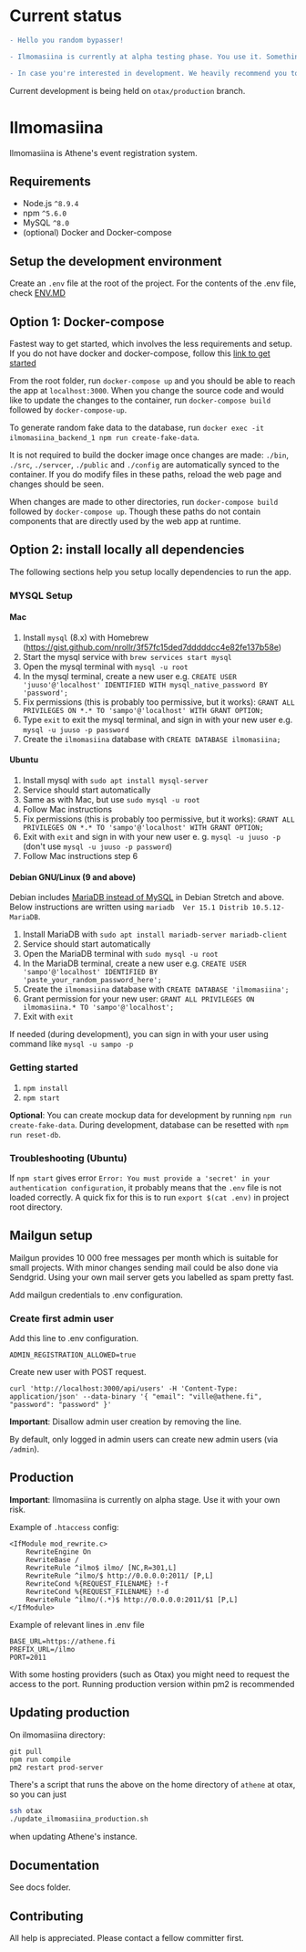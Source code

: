# Current status

```diff
- Hello you random bypasser! 

- Ilmomasiina is currently at alpha testing phase. You use it. Something breaks? You fix it.

- In case you're interested in development. We heavily recommend you to contact @peksi

```

Current development is being held on `otax/production` branch.


# Ilmomasiina

Ilmomasiina is Athene's event registration system.

## Requirements

- Node.js `^8.9.4`
- npm `^5.6.0`
- MySQL `^8.0`
- (optional) Docker and Docker-compose

## Setup the development environment 

Create an `.env` file at the root of the project. For the contents of the .env file, check [ENV.MD](./ENV.MD)

## Option 1: Docker-compose
Fastest way to get started, which involves the less requirements and setup. If you do not have docker and docker-compose, follow this [link to get started](https://docs.docker.com/compose/install/)

From the root folder, run `docker-compose up` and you should be able to reach the app at `localhost:3000`.
When you change the source code and would like to update the changes to the container, run `docker-compose build` followed by `docker-compose-up`.

To generate random fake data to the database, run `docker exec -it ilmomasiina_backend_1 npm run create-fake-data`.

It is not required to build the docker image once changes are made: `./bin`, `./src`, `./servcer`, `./public` and `./config` are automatically synced to the container. If you do modify files in these paths, reload the web page and changes should be seen.

When changes are made to other directories, run `docker-compose build` followed by `docker-compose up`. Though these paths do not contain components that are directly used by the web app at runtime.

## Option 2: install locally all dependencies
The following sections help you setup locally dependencies to run the app.

### MYSQL Setup
#### Mac
1. Install `mysql` (8.x) with Homebrew (https://gist.github.com/nrollr/3f57fc15ded7dddddcc4e82fe137b58e)
2. Start the mysql service with `brew services start mysql`
3. Open the mysql terminal with `mysql -u root`
4. In the mysql terminal, create a new user e.g. `CREATE USER 'juuso'@'localhost' IDENTIFIED WITH mysql_native_password BY 'password';`
5. Fix permissions (this is probably too permissive, but it works): `GRANT ALL PRIVILEGES ON *.* TO 'sampo'@'localhost' WITH GRANT OPTION;`
6. Type `exit` to exit the mysql terminal, and sign in with your new user e.g. `mysql -u juuso -p password`
7. Create the `ilmomasiina` database with `CREATE DATABASE ilmomasiina;`

#### Ubuntu
1. Install mysql with `sudo apt install mysql-server`
2. Service should start automatically
3. Same as with Mac, but use `sudo mysql -u root`
4. Follow Mac instructions
5. Fix permissions (this is probably too permissive, but it works): `GRANT ALL PRIVILEGES ON *.* TO 'sampo'@'localhost' WITH GRANT OPTION;`
6. Exit with `exit` and sign in with your new user e. g. `mysql -u juuso -p` (don't use `mysql -u juuso -p password`)
7. Follow Mac instructions step 6 

#### Debian GNU/Linux (9 and above)
Debian includes [MariaDB instead of MySQL](https://wiki.debian.org/MySql) in Debian Stretch and above.
Below instructions are written using `mariadb  Ver 15.1 Distrib 10.5.12-MariaDB`.

1. Install MariaDB with `sudo apt install mariadb-server mariadb-client`
2. Service should start automatically
3. Open the MariaDB terminal with `sudo mysql -u root`
4. In the MariaDB terminal, create a new user e.g. `CREATE USER 'sampo'@'localhost' IDENTIFIED BY 'paste_your_random_password_here';`
5. Create the `ilmomasiina` database with `CREATE DATABASE 'ilmomasiina';`
6. Grant permission for your new user: `GRANT ALL PRIVILEGES ON ilmomasiina.* TO 'sampo'@'localhost';`
7. Exit with `exit`

If needed (during development), you can sign in with your user using command like `mysql -u sampo -p`

### Getting started

1. `npm install`
2. `npm start`

**Optional**: You can create mockup data for development by running `npm run create-fake-data`. During development, database can be resetted with `npm run reset-db`.

### Troubleshooting (Ubuntu)
If `npm start` gives error `Error: You must provide a 'secret' in your authentication configuration`, it probably means that the `.env` file is not loaded correctly. A quick fix for this is to run `export $(cat .env)` in project root directory.

## Mailgun setup

Mailgun provides 10 000 free messages per month which is suitable for small projects. With minor changes sending mail could be also done via Sendgrid. Using your own mail server gets you labelled as spam pretty fast.

Add mailgun credentials to .env configuration.

### Create first admin user

Add this line to .env configuration.

```
ADMIN_REGISTRATION_ALLOWED=true
```

Create new user with POST request.

```
curl 'http://localhost:3000/api/users' -H 'Content-Type: application/json' --data-binary '{ "email": "ville@athene.fi", "password": "password" }'
```

**Important**: Disallow admin user creation by removing the line.

By default, only logged in admin users can create new admin users (via `/admin`).

## Production

**Important**: Ilmomasiina is currently on alpha stage. Use it with your own risk.

Example of `.htaccess` config:

```
<IfModule mod_rewrite.c>
    RewriteEngine On
    RewriteBase /
    RewriteRule ^ilmo$ ilmo/ [NC,R=301,L]
    RewriteRule ^ilmo/$ http://0.0.0.0:2011/ [P,L]
    RewriteCond %{REQUEST_FILENAME} !-f
    RewriteCond %{REQUEST_FILENAME} !-d
    RewriteRule ^ilmo/(.*)$ http://0.0.0.0:2011/$1 [P,L]
</IfModule>
```

Example of relevant lines in .env file

```
BASE_URL=https://athene.fi
PREFIX_URL=/ilmo
PORT=2011
```

With some hosting providers (such as Otax) you might need to request the access to the port.
Running production version within pm2 is recommended

## Updating production
On ilmomasiina directory:

```
git pull
npm run compile
pm2 restart prod-server
```

There's a script that runs the above on the home directory of `athene` at otax, so you can just

```zsh
ssh otax
./update_ilmomasiina_production.sh
```

when updating Athene's instance.

## Documentation

See docs folder.

## Contributing

All help is appreciated. Please contact a fellow committer first.
